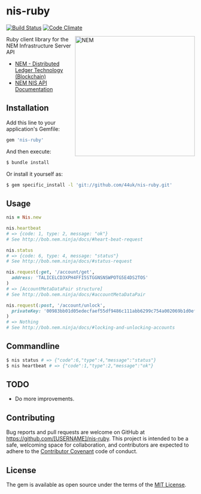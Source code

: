 # nis-ruby

[![Build Status](https://travis-ci.org/44uk/nis-ruby.svg?branch=master)](https://travis-ci.org/44uk/nis-ruby)
[![Code Climate](https://codeclimate.com/github/44uk/nis-ruby/badges/gpa.svg)](https://codeclimate.com/github/44uk/nis-ruby)

<img src="https://cloud.githubusercontent.com/assets/370508/24320282/a332d238-1175-11e7-96dc-75bc30e562d2.png" width="320" height="320" alt="NEM" align="right" />

Ruby client library for the NEM Infrastructure Server API

- [NEM \- Distributed Ledger Technology \(Blockchain\)](https://www.nem.io/)
- [NEM NIS API Documentation](http://bob.nem.ninja/docs/)


## Installation

Add this line to your application's Gemfile:

```ruby
gem 'nis-ruby'
```

And then execute:

```bash
$ bundle install
```

Or install it yourself as:

```bash
$ gem specific_install -l 'git://github.com/44uk/nis-ruby.git'
```


## Usage

```ruby
nis = Nis.new

nis.heartbeat
# => {code: 1, type: 2, message: "ok"}
# See http://bob.nem.ninja/docs/#heart-beat-request

nis.status
# => {code: 6, type: 4, message: "status"}
# See http://bob.nem.ninja/docs/#status-request

nis.request(:get, '/account/get',
  address: 'TALICELCD3XPH4FFI5STGGNSNSWPOTG5E4DS2TOS'
)
# => [AccountMetaDataPair structure]
# See http://bob.nem.ninja/docs/#accountMetaDataPair

nis.request(:post, '/account/unlock',
  privateKey: '00983bb01d05edecfaef55df9486c111abb6299c754a002069b1d0ef4537441bda'
)
# => Nothing
# See http://bob.nem.ninja/docs/#locking-and-unlocking-accounts
```


## Commandline

```bash
$ nis status # => {"code":6,"type":4,"message":"status"}
$ nis heartbeat # => {"code":1,"type":2,"message":"ok"}
```


## TODO

- Do more improvements.


## Contributing

Bug reports and pull requests are welcome on GitHub at https://github.com/[USERNAME]/nis-ruby. This project is intended to be a safe, welcoming space for collaboration, and contributors are expected to adhere to the [Contributor Covenant](http://contributor-covenant.org) code of conduct.


## License

The gem is available as open source under the terms of the [MIT License](http://opensource.org/licenses/MIT).
